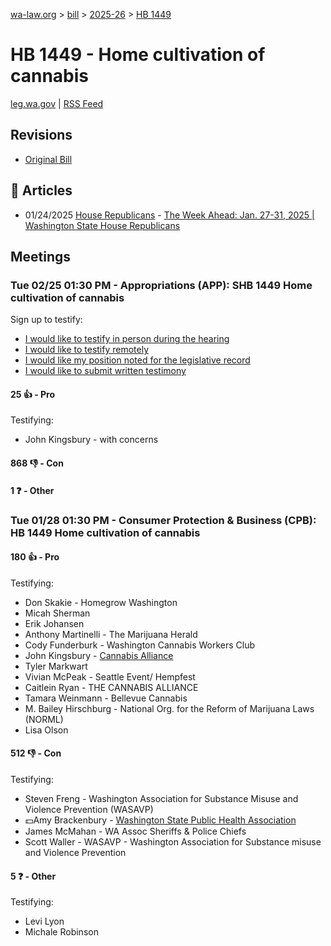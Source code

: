 [wa-law.org](/) > [bill](/bill/) > [2025-26](/bill/2025-26/) > [HB 1449](/bill/2025-26/hb/1449/)

# HB 1449 - Home cultivation of cannabis
[leg.wa.gov](https://app.leg.wa.gov/billsummary?BillNumber=1449&Year=2025&Initiative=false) | [RSS Feed](./rss.xml)

## Revisions
* [Original Bill](1/)

## 📰 Articles
* 01/24/2025 [House Republicans](/org/house_republicans/) - [The Week Ahead: Jan. 27-31, 2025 | Washington State House Republicans](https://houserepublicans.wa.gov/week/the-week-ahead-jan-27-31-2025/#:~:text=HB%201449)

## Meetings
### Tue 02/25 01:30 PM - Appropriations (APP): SHB 1449 Home cultivation of cannabis
Sign up to testify:
* [I would like to testify in person during the hearing](https://app.leg.wa.gov/csi/Testifier/Add?chamber=House&mId=32907&aId=165018&caId=26216&tId=1)
* [I would like to testify remotely](https://app.leg.wa.gov/csi/Testifier/Add?chamber=House&mId=32907&aId=165018&caId=26216&tId=2)
* [I would like my position noted for the legislative record](https://app.leg.wa.gov/csi/Testifier/Add?chamber=House&mId=32907&aId=165018&caId=26216&tId=3)
* [I would like to submit written testimony](https://app.leg.wa.gov/csi/Testifier/Add?chamber=House&mId=32907&aId=165018&caId=26216&tId=4)

#### 25 👍 - Pro
Testifying:
* John Kingsbury - with concerns

#### 868 👎 - Con

#### 1 ❓ - Other

### Tue 01/28 01:30 PM - Consumer Protection & Business (CPB): HB 1449 Home cultivation of cannabis
#### 180 👍 - Pro
Testifying:
* Don Skakie - Homegrow Washington
* Micah Sherman
* Erik Johansen
* Anthony Martinelli - The Marijuana Herald
* Cody Funderburk - Washington Cannabis Workers Club
* John Kingsbury - [Cannabis Alliance](/org/cannabis_alliance/)
* Tyler Markwart
* Vivian McPeak - Seattle Event/ Hempfest
* Caitlein Ryan - THE CANNABIS ALLIANCE
* Tamara Weinmann - Bellevue Cannabis
* M. Bailey Hirschburg - National Org. for the Reform of Marijuana Laws (NORML)
* Lisa Olson

#### 512 👎 - Con
Testifying:
* Steven Freng - Washington Association for Substance Misuse and Violence Prevention (WASAVP)
* 💵Amy Brackenbury - [Washington State Public Health Association](/org/washington_state_public_health_association/)
* James McMahan - WA Assoc Sheriffs & Police Chiefs
* Scott Waller - WASAVP - Washington Association for Substance misuse and Violence Prevention

#### 5 ❓ - Other
Testifying:
* Levi Lyon
* Michale Robinson
